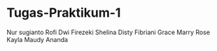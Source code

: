 # Tugas-Praktikum-1

Nur sugianto
Rofi Dwi Firezeki
Shelina Disty Fibriani
Grace Marry Rose
Kayla Maudy Ananda